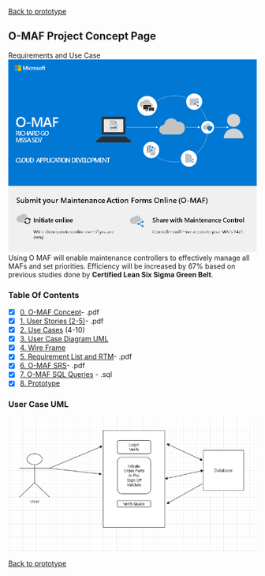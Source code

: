 [Back to prototype](https://github.com/gowebUSA/MSSA-Project/tree/master/TSQL/Project-Step-7/prototype#online---maintenance-action-forms-o-maf)
## O-MAF Project Concept Page
Requirements and Use Case
![O-MAF Concept](O-MAF-concept.png)
Using O MAF will enable maintenance controllers to
effectively manage all MAFs and set priorities.
Efficiency will be increased by 67% based on
previous studies done by **Certified Lean Six Sigma
Green Belt**.

### Table Of Contents
- [X] [0. O-MAF Concept](O-MAF%20Concept.pdf)- .pdf
- [X] [1. User Stories (2-5)](User%20Story.pdf)- .pdf
- [X] [2. Use Cases](https://github.com/gowebUSA/MSSA-Project/issues) (4-10)
- [X] [3. User Case Diagram UML](#user-case-uml)
- [X] [4. Wire Frame](https://github.com/gowebUSA/MSSA-Project/tree/master/TSQL/Project-Step-7/Wire%20Frame)
- [X] [5. Requirement List and RTM](Requirement%20List%20and%20RTM.pdf)- .pdf
- [X] [6. O-MAF SRS](O-MAF%20srs.pdf)- .pdf
- [X] [7. O-MAF SQL Queries](https://github.com/gowebUSA/MSSA-Project/blob/master/T-SQL/o_maf.sql) - .sql
- [X] [8. Prototype](https://github.com/gowebUSA/MSSA-Project/tree/master/TSQL/Project-Step-7/prototype#online---maintenance-action-forms-o-maf)

### User Case UML
![User Case Diagram UML](Case%20UML.png)

[Back to prototype](https://github.com/gowebUSA/MSSA-Project/tree/master/TSQL/Project-Step-7/prototype#online---maintenance-action-forms-o-maf)
